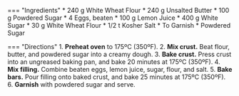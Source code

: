=== "Ingredients"
    * 240 g White Wheat Flour
    * 240 g Unsalted Butter
    * 100 g Powdered Sugar
    * 4 Eggs, beaten
    * 100 g Lemon Juice
    * 400 g White Sugar
    * 30 g White Wheat Flour
    * 1/2 t Kosher Salt
    * To Garnish
        * Powdered Sugar

=== "Directions"
    1. **Preheat oven** to 175ºC (350ºF).
    2. **Mix crust.** Beat flour, butter, and powdered sugar into a creamy dough.
    3. **Bake crust.** Press crust into an ungreased baking pan, and bake 20 minutes at 175ºC (350ºF).
    4. **Mix filling.** Combine beaten eggs, lemon juice, sugar, flour, and salt.
    5. **Bake bars.** Pour filling onto baked crust, and bake 25 minutes at 175ºC (350ºF).
    6. **Garnish** with powdered sugar and serve.

[^1]:
    u/JustHood. ["Grandma’s lemon bars - aka the hit at every family that we still make, even though she’s gone."](https://old.reddit.com/r/Old_Recipes/comments/c1x1k1/grandmas_lemon_bars_aka_the_hit_at_every_family/) _Reddit: /r/Old_Recipes._ 2019.
